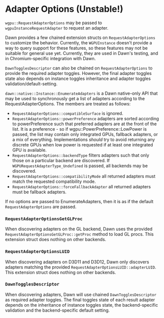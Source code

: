 # Adapter Options (Unstable!)

`wgpu::RequestAdapterOptions` may be passed to `wgpuInstanceRequestAdapter` to request an adapter.

Dawn provides a few chained extension structs on `RequestAdapterOptions` to customize the behavior.
Currently, the `WGPUInstance` doesn't provide a way to query support for these features, so these
features may not be suitable for general use yet. Currently, they are used in Dawn's testing, and
in Chromium-specific integration with Dawn.

`DawnTogglesDescriptor` can also be chained on `RequestAdapterOptions` to provide the required adapter toggles. However, the final adapter toggles state also depends on instance toggles inheritance and adapter toggles validation/default-setting.

`dawn::native::Instance::EnumerateAdapters` is a Dawn native-only API that may be used to synchronously
get a list of adapters according to the RequestAdapterOptions. The members are treated as follows:
 - `RequestAdapterOptions::compatibleSurface` is ignored.
 - `RequestAdapterOptions::powerPreference` adapters are sorted according to powerPreference such that
   preferred adapters are at the front of the list. It is a preference - so if
  wgpu::PowerPreference::LowPower is passed, the list may contain only integrated GPUs, fallback adapters, or a mix of everything. Implementations *should* try to avoid returning any discrete GPUs when low power is requested if at least one integrated GPU is available.
 - `RequestAdapterOptions::backendType` filters adapters such that only those on a particular backend are discovered. If `WGPURequestAdapterType_Undefined` is passed, all backends may be discovered.
 - `RequestAdapterOptions::compatibilityMode` all returned adapters must match the requested compatibility mode.
 - `RequestAdapterOptions::forceFallbackAdapter` all returned adapters must be fallback adapters.

If no options are passed to EnumerateAdapters, then it is as if the default `RequestAdapterOptions` are passed.

### `RequestAdapterOptionsGetGLProc`

When discovering adapters on the GL backend, Dawn uses the provided `RequestAdapterOptionsGetGLProc::getProc` method to load GL procs. This extension struct does nothing on other backends.

### `RequestAdapterOptionsLUID`

When discovering adapters on D3D11 and D3D12, Dawn only discovers adapters matching the provided `RequestAdapterOptionsLUID::adapterLUID`. This extension struct does nothing on other backends.

### `DawnTogglesDescriptor`

When discovering adapters, Dawn will use chained `DawnTogglesDescriptor` as required adapter
toggles. The final toggles state of each result adapter depends on the inheritance of instance
toggles state, the backend-specific validation and the backend-specific default setting.
